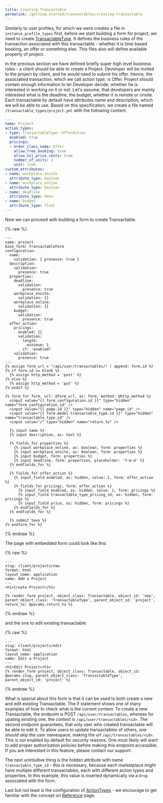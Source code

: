 ```yaml
---
title: Creating Transactable
permalink: /getting-started/transactables/creating-transactable
---
```

Similarly to user profiles, for which we were creates a file in `instance_profile_types` first, before we start building a form for project, we need to create [TransactableType](/reference/transactable-type). It defines the business rules of the transaction associated with this transactable - whether it is time based booking, an offer or something else. This files also will define available property of project.

In the previous section we have defined briefly super high level business rules - a client should be able to create a Project. Developer will be invited to the project by client, and he would need to submit his offer. Hence, the associatied transaction, which we call action type, is Offer. Project should contain enough information to let Developer decide, whether he is interested in working on it or not. Let's assume, that developers are mainly interested what is the deadline, the budget, whether it is remote or onsite. Each transactable by default have attributes name and description, which we will be able to use. Based on this specification, we create a file named `/transactable_types/project.yml` with the following content:

```yaml
---
name: Project
action_types:
- type: TransactableType::OfferAction
  enabled: true
  pricings:
  - order_class_name: Offer
    allow_free_booking: true
    allow_nil_price_cents: true
    number_of_units: 1
    unit: item
custom_attributes:
- name: workplace_onsite
  attribute_type: boolean
- name: workplace_online
  attribute_type: boolean
- name: deadline
  attribute_type: date
- name: budget
  attribute_type: float
---
```
Now we can proceed with building a form to create Transactable.

{% raw %}
```liquid
---
name: project
base_form: TransactableForm
configuration:
  name:
    validation: { presence: true }
  description:
    validation:
      presence: true
  properties:
    deadline:
      validation:
        presence: true
    workplace_onsite:
      validation: {}
    workplace_online:
      validation: {}
    budget:
      validation:
        presence: true
  offer_action:
    pricings:
      enabled: {}
      validation:
        length:
          minimum: 1
        if: :enabled?
    validation:
      presence: true
---
{% assign form_url = "/api/user/transactables/" | append: form.id %}
{% if form.id == blank %}
  {% assign http_method = 'post' %}
{% else %}
  {% assign http_method = 'put' %}
{% endif %}

{% form_for form, url: @form_url, as: form, method: @http_method %}
  <input value="{{ form_configuration.id }}" type="hidden" name="form_configuration_id" />
  <input value="{{ page.id }}" type="hidden" name="page_id" />
  <input value="{{ form.model.transactable_type.id }}" type="hidden" name="transactable_type_id" />
  <input value="/" type="hidden" name="return_to" />

  {% input name %}
  {% input description, as: text %}

  {% fields_for properties %}
    {% input workplace_online, as: boolean, form: properties %}
    {% input workplace_onsite, as: boolean, form: properties %}
    {% input budget, form: properties %}
    {% input deadline, form: properties, placeholder: 'Y-m-d' %}
  {% endfields_for %}

  {% fields_for offer_action %}
    {% input_field enabled, as: hidden, value: 1, form: offer_action %}
    {% fields_for pricings, form: offer_action %}
      {% input_field enabled, as: hidden, value: 1, form: pricings %}
      {% input_field transactable_type_pricing_id, as: hidden, form: pricings %}
      {% input_field price, as: hidden, form: pricings %}
    {% endfields_for %}
  {% endfields_for %}

  {% submit Save %}
{% endform_for %}
```
{% endraw %}

The page with embedded form could look like this:

{% raw %}
```liquid
---
slug: client/projects/new
format: html
layout_name: application
name: Add a Project
---
<h1>Create Project</h1>

{% render_form project, object_class: Transactable, object_id: 'new', parent_object_class: 'TransactableType', parent_object_id: 'project', return_to: @params.return_to %}
```
{% endraw %}

and the one to edit existing transactable:

{% raw %}
```liquid
---
slug: client/projects/edit
format: html
layout_name: application
name: Edit a Project
---
<h1>Edit Project</h1>
{% render_form project, object_class: Transactable, object_id: @params.slug, parent_object_class: 'TransactableType', parent_object_id: 'project' %}
```
{% endraw %}


What is special about this form is that it can be used to both create a new and edit existing Transactable. The if statement shows one of many examples of how to check what is the current context. To create a new Transactable, the endpoint is POST `/api/user/transactables`, whereas for upating existing one, the context is `/api/user/transactables/<id>`. The second endpoint guarantees, that only user who created transactable will be able to edit it. To allow users to update transactables of others, one should skip the user namespace, making the url `/api/transactables/<id>`. This is not enabled by default for security reasons. One most likely will want to add proper authorization policies before making this endpoint accessible. If you are interested in this feature, please contact our support.

The next unintuitive thing is the hidden attribute with name `transactable_type_id` - this is necessary, because each marketplace might have multiple different transactables, each with different action types and properties. In this example, this value is inserted dynamically via a `Drop` associated with the form.

Last but not least is the configuration of [ActionTypes](/reference/action-types) - we encourage to get familiar with the concept on [Reference](/reference) page.
